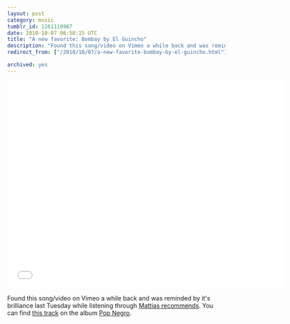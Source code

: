 ```yaml
---
layout: post
category: music
tumblr_id: 1261110987  
date: 2010-10-07 06:58:15 UTC
title: "A new favorite: Bombay by El Guincho"
description: "Found this song/video on Vimeo a while back and was reminded by it’s brilliance last Tuesday while listening through Mattias recommends. You can find this track on the album Pop Negro."
redirect_from: ["/2010/10/07/a-new-favorite-bombay-by-el-guincho.html"]

archived: yes
---
```


<iframe src="//player.vimeo.com/video/15247292?byline=0&amp;portrait=0&amp;color=ffffff" width="640" height="480" frameborder="0"></iframe>

Found this song/video on Vimeo a while back and was reminded by it's brilliance last Tuesday while listening through [Mattias recommends](http://open.spotify.com/user/mattias/playlist/1PDwG4hvy5n2pBf93A8R3r). You can find [this track](http://open.spotify.com/track/2s5j2PTrKA08NUnyUJDgiG) on the album [Pop Negro](http://open.spotify.com/album/2oK8FaiHxryCv49WqzUtfR).